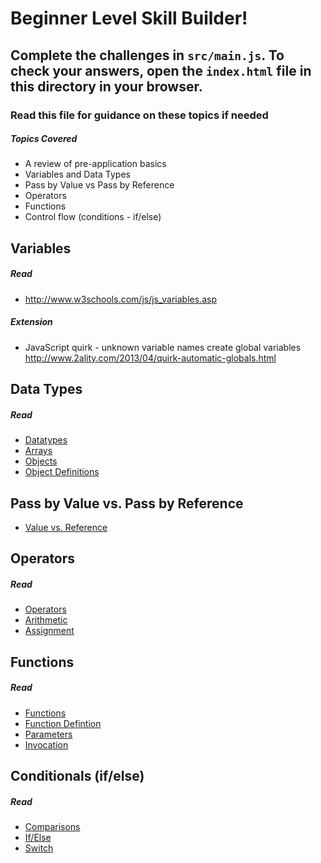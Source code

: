 # Beginner Level Skill Builder!

## Complete the challenges in ```src/main.js```. To check your answers, open the ```index.html``` file in this directory in your browser.

### Read this file for guidance on these topics if needed

##### Topics Covered

- A review of pre-application basics
- Variables and Data Types
- Pass by Value vs Pass by Reference
- Operators
- Functions
- Control flow (conditions - if/else)

## Variables

##### Read
- <http://www.w3schools.com/js/js_variables.asp>

##### Extension

- JavaScript quirk - unknown variable names create global variables
<http://www.2ality.com/2013/04/quirk-automatic-globals.html>

## Data Types

##### Read
- [Datatypes](http://www.w3schools.com/js/js_datatypes.asp)
- [Arrays](http://www.w3schools.com/js/js_arrays.asp)
- [Objects](http://www.w3schools.com/js/js_objects.asp)
- [Object Definitions](http://www.w3schools.com/js/js_object_definition.asp)

## Pass by Value vs. Pass by Reference
- [Value vs. Reference](ReferenceValue.md)

## Operators

##### Read
- [Operators](http://www.w3schools.com/js/js_operators.asp)
- [Arithmetic](http://www.w3schools.com/js/js_arithmetic.asp)
- [Assignment](http://www.w3schools.com/js/js_assignment.asp)

## Functions

##### Read
- [Functions](http://www.w3schools.com/js/js_functions.asp)
- [Function Defintion](http://www.w3schools.com/js/js_function_definition.asp)
- [Parameters](http://www.w3schools.com/js/js_function_parameters.asp)
- [Invocation](http://www.w3schools.com/js/js_function_invocation.asp)

## Conditionals (if/else)

##### Read
- [Comparisons](http://www.w3schools.com/js/js_comparisons.asp)
- [If/Else](http://www.w3schools.com/js/js_if_else.asp)
- [Switch](http://www.w3schools.com/js/js_switch.asp)
